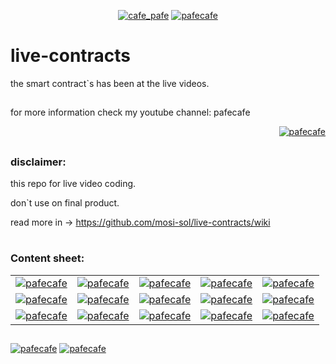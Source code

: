 <p align="center"> 
  <a href="https://twitter.com/cafe_pafe" target="blank"><img src="https://img.shields.io/twitter/follow/cafe_pafe?logo=twitter&style=plastic&labelColor=334455" alt="cafe_pafe" /></a> 
<a href="https://youtube.com/pafecafe" target="blank"><img src="https://img.shields.io/badge/youtube-watch-red/follow/cafe_pafe?logo=youtube&style=plastic&logoColor=red&labelColor=334455" alt="pafecafe" /></a> 
</p>

# live-contracts
the smart contract`s has been at the live videos.
##
for more information check my youtube channel: pafecafe
<p align="right"> 
<a href="https://mosi-sol.github.io/live-contracts/" target="blank">
    <img src="https://img.shields.io/badge/HOME-PAGE-black?style=flat-square&logo=solidity&logoColor=black" alt="pafecafe" /></a> 
</p>

##

### disclaimer:

this repo for live video coding.

don`t use on final product.

read more in -> https://github.com/mosi-sol/live-contracts/wiki

#
### Content sheet:

<table>
    <tr>
    <td>
    <a href="https://github.com/mosi-sol/live-contracts" target="blank">
    <img src="https://img.shields.io/badge/episide%2001-SecureSendToken.sol-black?style=flat-square&logo=solidity&logoColor=black" alt="pafecafe" /></a> 
    </td><td>
    <a href="https://github.com/mosi-sol/live-contracts" target="blank">
    <img src="https://img.shields.io/badge/episide%2002-DeposiWithdraw.sol-black?style=flat-square&logo=solidity&logoColor=black" alt="pafecafe" /></a> 
    </td><td>
    <a href="https://github.com/mosi-sol/live-contracts" target="blank">
    <img src="https://img.shields.io/badge/episide%2003-FactoryPattern.sol-black?style=flat-square&logo=solidity&logoColor=black" alt="pafecafe" /></a> 
    </td><td>
    <a href="https://github.com/mosi-sol/live-contracts" target="blank">
    <img src="https://img.shields.io/badge/episide%2004-MicroBank.sol-black?style=flat-square&logo=solidity&logoColor=black" alt="pafecafe" /></a> 
    </td><td>
    <a href="https://github.com/mosi-sol/live-contracts" target="blank">
    <img src="https://img.shields.io/badge/episide%2005-SimpleLottery.sol-black?style=flat-square&logo=solidity&logoColor=black" alt="pafecafe" /></a> 
    </td></tr>
    <tr><td>
    <a href="https://github.com/mosi-sol/live-contracts" target="blank">
    <img src="https://img.shields.io/badge/episide%2006-StakeNftForReward.sol-black?style=flat-square&logo=solidity&logoColor=black" alt="pafecafe" /></a> 
    </td><td>
    <a href="https://github.com/mosi-sol/live-contracts" target="blank">
    <img src="https://img.shields.io/badge/episide%2007-ErrorHandling.sol-black?style=flat-square&logo=solidity&logoColor=black" alt="pafecafe" /></a> 
    </td><td>
    <a href="https://github.com/mosi-sol/live-contracts" target="blank">
    <img src="https://img.shields.io/badge/episide%2008-LotteryPart2.sol-black?style=flat-square&logo=solidity&logoColor=black" alt="pafecafe" /></a> 
    </td><td>
    <a href="https://github.com/mosi-sol/live-contracts" target="blank">
    <img src="https://img.shields.io/badge/episide%2009-TodoListPart1.sol-black?style=flat-square&logo=solidity&logoColor=black" alt="pafecafe" /></a> 
    </td><td>
    <a href="https://github.com/mosi-sol/live-contracts" target="blank">
    <img src="https://img.shields.io/badge/episide%2010-CRUD.sol-black?style=flat-square&logo=solidity&logoColor=black" alt="pafecafe" /></a> 
    </td></tr>
    <tr><td>
    <a href="https://github.com/mosi-sol/live-contracts" target="blank">
    <img src="https://img.shields.io/badge/episide%2011-HashAlgorithm.sol-black?style=flat-square&logo=solidity&logoColor=black" alt="pafecafe" /></a> 
    </td><td>
    <a href="https://github.com/mosi-sol/live-contracts" target="blank">
    <img src="https://img.shields.io/badge/episide%2012-TransferOwner.sol-black?style=flat-square&logo=solidity&logoColor=black" alt="pafecafe" /></a> 
    </td><td>
    <a href="https://github.com/mosi-sol/live-contracts" target="blank">
    <img src="https://img.shields.io/badge/episide%2013-DynamicMap.sol-black?style=flat-square&logo=solidity&logoColor=black" alt="pafecafe" /></a> 
    </td><td>
    <a href="https://github.com/mosi-sol/live-contracts" target="blank">
    <img src="https://img.shields.io/badge/episide%2014-SimpleCargo.sol-black?style=flat-square&logo=solidity&logoColor=black" alt="pafecafe" /></a> 
    </td><td>
    <a href="https://github.com/mosi-sol/live-contracts" target="blank">
    <img src="https://img.shields.io/badge/episide%2015-EncodeHash.sol-black?style=flat-square&logo=solidity&logoColor=black" alt="pafecafe" /></a> 
    </td>
    </tr>
</table>

##
<div>
<span align="left"> 
<a href="https://img.shields.io/github/license/mosi-sol/live-contracts" target="blank">
  <img src="https://img.shields.io/github/license/mosi-sol/live-contracts" alt="pafecafe" /></a> 
</span>
<span align="center"> 
<a href="https://img.shields.io/twitter/url?url=https%3A%2F%2Fgithub.com%2Fmosi-sol%2Flive-contracts" target="blank"><img src="https://img.shields.io/twitter/url?url=https%3A%2F%2Fgithub.com%2Fmosi-sol%2Flive-contracts" alt="pafecafe" /></a> 
</span>
</div>


